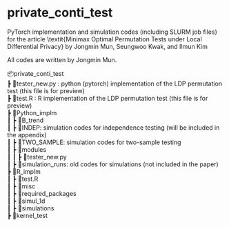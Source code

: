 # private_conti_test

PyTorch implementation and simulation codes (including SLURM job files) for the article
\textit{Minimax Optimal Permutation Tests under Local Differential Privacy}
by Jongmin Mun, Seungwoo Kwak, and Ilmun Kim

All codes are written by Jongmin Mun.

📦private_conti_test  
 ┣ 📜tester_new.py : python (pytorch) implementation of the LDP permutation test (this file is for preview)  
 ┣ 📜test.R : R implementation of the LDP permutation test (this file is for preview)  
 ┣ 📂Python_implm  
 ┃ ┣ 📂B_trend  
 ┃ ┣ 📂INDEP: simulation codes for independence testing (will be included in the appendix)  
 ┃ ┣ 📂TWO_SAMPLE: simulation codes for two-sample testing  
 ┃ ┣ 📂modules  
 ┃ ┃ ┣ 📜tester_new.py  
 ┃ ┣ 📂simulation_runs: old codes for simulations (not included in the paper)  
 ┣ 📂R_implm  
 ┃ ┣ 📜test.R  
 ┃ ┣ 📂misc  
 ┃ ┣ 📂required_packages  
 ┃ ┣ 📂simul_1d  
 ┃ ┣ 📂simulations  
 ┣ 📂kernel_test  
 
